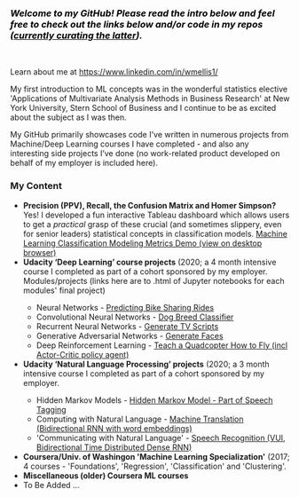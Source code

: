 <h3><span style="color: #000000;"><em><strong>Welcome to my GitHub! Please read the intro below and feel free to check out the links below and/or code </strong><strong>in my repos </strong><strong>(<span style="text-decoration: underline;">currently curating the latter</span>).&nbsp;</strong></em></span></h3>
<p>&nbsp;</p>
<p>Learn about me at&nbsp;<a href="https://www.linkedin.com/in/wmellis1/">https://www.linkedin.com/in/wmellis1/</a></p>
<p>My first introduction to ML concepts was in the wonderful statistics elective 'Applications of Multivariate Analysis Methods in Business Research' at New York University, Stern School of Business and I continue to be as excited about the subject as I was then.</p>
<p>My GitHub primarily showcases code I've written in numerous projects from Machine/Deep Learning courses I have completed - and also any interesting side projects I&rsquo;ve done (no work-related product developed on behalf of my employer is included here). &nbsp;</p>
<h3><strong>My Content</strong></h3>
<ul>
<li><strong>Precision (PPV), Recall, the Confusion Matrix and Homer Simpson? </strong>Yes! I developed a fun interactive Tableau dashboard which allows users to get a <em>practical</em> grasp of these crucial (and sometimes slippery, even for senior leaders) statistical concepts in classification models. <a title="William Ellis - Classification Model Statistics Demo" href="https://public.tableau.com/app/profile/william.ellis3377/viz/MachineLearningClassificationModelingMetricsDemo/Dashboard">Machine Learning Classification Modeling Metrics Demo (view on desktop browser)</a></li>
<li><strong>Udacity &lsquo;Deep Learning&rsquo; course projects</strong> (2020; a 4 month intensive course I completed as part of a cohort sponsored by my employer. Modules/projects (links here are to .html of Jupyter notebooks for each modules' final project)</li>
<ul>
<li>Neural Networks - <a title="Predicting Bike Sharing Rides" href="https://htmlpreview.github.io/?https://github.com/RedGoldGreen/Deep-Learning/blob/main/Bike_Sharing_Prediction.html">Predicting Bike Sharing Rides</a></li>
<li>Convolutional Neural Networks - <a title="William Ellis - Dog Breed Classifier" href="https://htmlpreview.github.io/?https://github.com/RedGoldGreen/Deep-Learning/blob/main/dog_app.html">Dog Breed Classifier</a></li>
<li>Recurrent Neural Networks - <a title="William Ellis - Generate TV Scripts" href="https://htmlpreview.github.io/?https://github.com/RedGoldGreen/Deep-Learning/blob/main/dlnd_tv_script_generation.html">Generate TV Scripts</a></li>
<li>Generative Adversarial Networks - <a title="William Ellis - Generate Faces" href="https://htmlpreview.github.io/?https://github.com/RedGoldGreen/Deep-Learning/blob/main/dlnd_face_generation.html">Generate Faces</a></li>
<li>Deep Reinforcement Learning - <a title="William Ellis - Teach a Quadcopter How to Fly (incl Actor-Critic policy agent)" href="https://htmlpreview.github.io/?https://github.com/RedGoldGreen/Deep-Learning/blob/main/Quadcopter_Project.html">Teach a Quadcopter How to Fly (incl Actor-Critic policy agent)</a></li>
</ul>
<li><strong>Udacity &lsquo;Natural Language Processing&rsquo; projects</strong> (2020; a 3 month intensive course I completed as part of a cohort sponsored by my employer.</li>
<ul>
<li>Hidden Markov Models - <a title="William Ellis - Hidden Markov Model" href="https://htmlpreview.github.io/?https://github.com/RedGoldGreen/NLP/blob/main/Hidden Markov Model Tagger.html">Hidden Markov Model - Part of Speech Tagging</a></li>
<li>Computing with Natural Language - <a title="Bidirectional RNN with word embeddings" href="https://htmlpreview.github.io/?https://github.com/RedGoldGreen/NLP/blob/main/machine_translation.html">Machine Translation (Bidirectional RNN with word embeddings)</a></li>
<li>'Communicating with Natural Language' - <a title="Speech Recognition (VUI, Bidirectional Time Distributed Dense RNN)" href="https://htmlpreview.github.io/?https://github.com/RedGoldGreen/NLP/blob/main/vui_notebook.html">Speech Recognition (VUI, Bidirectional Time Distributed Dense RNN)</a></li>
</ul>
<li><strong>Coursera/Univ. of Washingon 'Machine Learning Specialization'</strong> (2017; 4 courses - 'Foundations', 'Regression', 'Classification' and 'Clustering'.</li>
<li><strong>Miscellaneous (older) Coursera ML courses</strong></li>
<li>To Be Added ...</li>
</ul>
